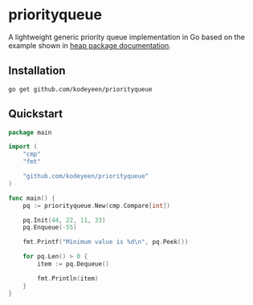 # priorityqueue

A lightweight generic priority queue implementation in Go based on the example shown in [heap package documentation](https://pkg.go.dev/container/heap#example-package-PriorityQueue).

## Installation

```shell
go get github.com/kodeyeen/priorityqueue
```

## Quickstart

```go
package main

import (
	"cmp"
	"fmt"

	"github.com/kodeyeen/priorityqueue"
)

func main() {
	pq := priorityqueue.New(cmp.Compare[int])

	pq.Init(44, 22, 11, 33)
	pq.Enqueue(-55)

	fmt.Printf("Minimum value is %d\n", pq.Peek())

	for pq.Len() > 0 {
		item := pq.Dequeue()

		fmt.Println(item)
	}
}
```
